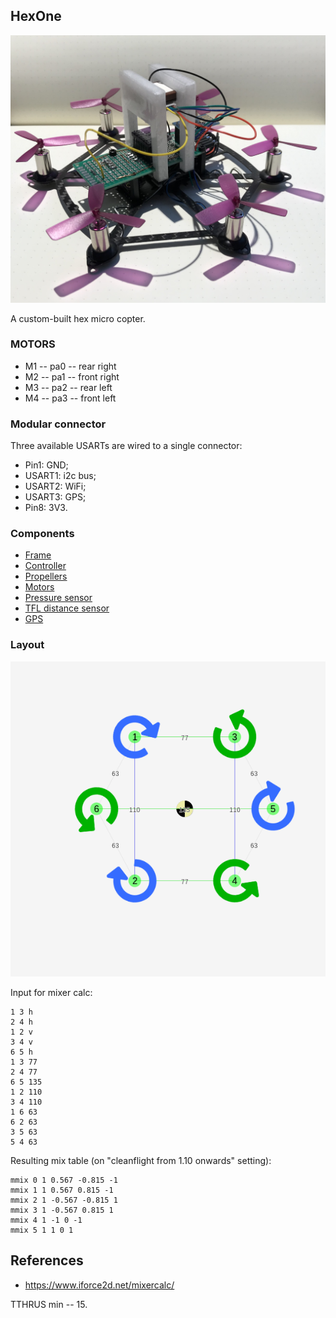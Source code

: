 ## HexOne

![Photo of HexOne drone](img/hex_one_photo.jpg "HexOne drone")

A custom-built hex micro copter.

### MOTORS

* M1 -- pa0 -- rear right
* M2 -- pa1 -- front right
* M3 -- pa2 -- rear left
* M4 -- pa3 -- front left

### Modular connector

Three available USARTs are wired to a single connector:

* Pin1: GND;
* USART1: i2c bus;
* USART2: WiFi;
* USART3: GPS;
* Pin8: 3V3.

### Components

* [Frame](https://www.banggood.com/LANTIAN-Spider-150-HEX-6-Carbon-Fiber-DIY-Micro-FPV-RC-Quadcopter-Frame-Support-8520-Coreless-Motor-p-1079962.html)
* [Controller](https://www.banggood.com/Eachine-32bits-F3-Brushed-Flight-Control-Board-Based-On-SP-RACING-F3-EVO-For-Micro-FPV-Frame-p-1076530.html)
* [Propellers](https://www.banggood.com/Upgraded-Hubsan-H107-X4-RC-Quadcopter-Spare-Parts-Blade-Set-p-81701.html)
* [Motors](https://www.banggood.com/2Pcs-8520-8_5x20MM-28000RPM-2_1V-DC-Brushed-Coreless-Motor-CWCCW-71mm87mm-for-DJI-Ryze-TELLO-Drone-p-1284632.html)
* [Pressure sensor](https://eu.banggood.com/Wholesale-Warehouse-GY-BMP280-3_3-High-Precision-Atmospheric-Pressure-Sensor-Module-For-Arduino-wp-Eu-1111135.html)
* [TFL distance sensor](https://ru.aliexpress.com/item/GY-530-VL53L0X-laser-range-finder-ToF-distance-measurement-Flight-time-range-sensor-module/32840503781.html)
* [GPS](https://www.aliexpress.com/item/GNSS-gps-gps/32851353457.html)

### Layout

![Layout of HexOne motors](img/hex_one_motors.png "Layout of HexOne motors")

Input for mixer calc:

```
1 3 h
2 4 h
1 2 v
3 4 v
6 5 h
1 3 77
2 4 77
6 5 135
1 2 110
3 4 110
1 6 63
6 2 63
3 5 63
5 4 63
```

Resulting mix table (on "cleanflight from 1.10 onwards" setting):

```
mmix 0 1 0.567 -0.815 -1
mmix 1 1 0.567 0.815 -1
mmix 2 1 -0.567 -0.815 1
mmix 3 1 -0.567 0.815 1
mmix 4 1 -1 0 -1
mmix 5 1 1 0 1
```

## References

* https://www.iforce2d.net/mixercalc/

TTHRUS min -- 15.
